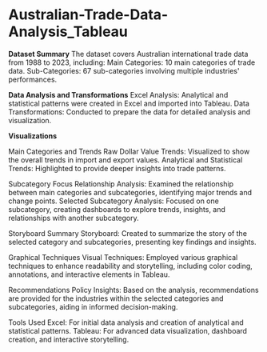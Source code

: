 # Australian-Trade-Data-Analysis_Tableau
**Dataset Summary**
The dataset covers Australian international trade data from 1988 to 2023, including:
Main Categories: 10 main categories of trade data.
Sub-Categories: 67 sub-categories involving multiple industries' performances.

**Data Analysis and Transformations**
Excel Analysis: Analytical and statistical patterns were created in Excel and imported into Tableau.
Data Transformations: Conducted to prepare the data for detailed analysis and visualization.

**Visualizations**

Main Categories and Trends
Raw Dollar Value Trends: Visualized to show the overall trends in import and export values.
Analytical and Statistical Trends: Highlighted to provide deeper insights into trade patterns.

Subcategory Focus
Relationship Analysis: Examined the relationship between main categories and subcategories, identifying major trends and change points.
Selected Subcategory Analysis: Focused on one subcategory, creating dashboards to explore trends, insights, and relationships with another subcategory.

Storyboard
Summary Storyboard: Created to summarize the story of the selected category and subcategories, presenting key findings and insights.

Graphical Techniques
Visual Techniques: Employed various graphical techniques to enhance readability and storytelling, including color coding, annotations, and interactive elements in Tableau.

Recommendations
Policy Insights: Based on the analysis, recommendations are provided for the industries within the selected categories and subcategories, aiding in informed decision-making.

Tools Used
Excel: For initial data analysis and creation of analytical and statistical patterns.
Tableau: For advanced data visualization, dashboard creation, and interactive storytelling.
